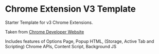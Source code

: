 # Chrome Extension V3 Template

 Starter Template for v3 Chrome Extensions.

 Taken from [Chrome Developer Website](https://developer.chrome.com/docs/extensions/mv3/getstarted/)

 Includes features of Options Page, Popup HTML, (Storage, Active Tab and Scripting) Chrome APIs, Content Script, Background JS